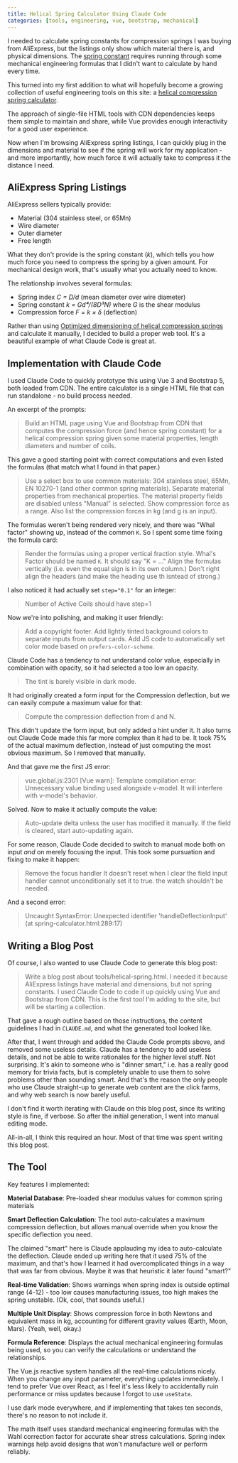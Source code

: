 ```yaml
---
title: Helical Spring Calculator Using Claude Code
categories: [tools, engineering, vue, bootstrap, mechanical]
---
```


I needed to calculate spring constants for compression springs I was buying from AliExpress, but the listings only show which material there is, and physical dimensions.
The [spring constant](https://en.wikipedia.org/wiki/Hooke%27s_law) requires running through some mechanical engineering formulas that I didn't want to calculate by hand every time.

This turned into my first addition to what will hopefully become a growing collection of useful engineering tools on this site: a [helical compression spring calculator](/tools/helical-spring.html).

<!--more-->

The approach of single-file HTML tools with CDN dependencies keeps them simple to maintain and share, while Vue provides enough interactivity for a good user experience.

Now when I'm browsing AliExpress spring listings, I can quickly plug in the dimensions and material to see if the spring will work for my application - and more importantly, how much force it will actually take to compress it the distance I need.

## AliExpress Spring Listings

AliExpress sellers typically provide:

- Material (304 stainless steel, or 65Mn)
- Wire diameter
- Outer diameter
- Free length

What they don't provide is the spring constant (_k_), which tells you how much force you need to compress the spring by a given amount.
For mechanical design work, that's usually what you actually need to know.

The relationship involves several formulas:

- Spring index _C = D/d_ (mean diameter over wire diameter)
- Spring constant _k = Gd⁴/(8D³N)_ where _G_ is the shear modulus
- Compression force _F = k × δ_ (deflection)

Rather than using [Optimized dimensioning of helical compression springs](https://www.sciencedirect.com/science/article/pii/S0997753824001657) and calculate it manually, I decided to build a proper web tool.
It's a beautiful example of what Claude Code is great at.

## Implementation with Claude Code

I used Claude Code to quickly prototype this using Vue 3 and Bootstrap 5, both loaded from CDN.
The entire calculator is a single HTML file that can run standalone - no build process needed.

An excerpt of the prompts:

> Build an HTML page using Vue and Bootstrap from CDN that computes the compression force (and hence spring constant) for a helical compression spring given some material properties, length diameters and number of coils.

This gave a good starting point with correct computations and even listed the formulas (that match what I found in that paper.)

> Use a select box to use common materials: 304 stainless steel, 65Mn, EN 10270-1 (and other common spring materials).
> Separate material properties from mechanical properties.
> The material property fields are disabled unless \"Manual\" is selected.
> Show compression force as a range.
> Also list the compression forces in kg (and g is an input).

The formulas weren't being rendered very nicely, and there was "Whal factor" showing up, instead of the common `K`.
So I spent some time fixing the formula card:

> Render the formulas using a proper vertical fraction style. Whal's Factor should be named `K`.
> It should say "K = ..."
> Align the formulas vertically (i.e. even the equal sign is in its own column.)
> Don't right align the headers (and make the heading use th isntead of strong.)

I also noticed it had actually set `step="0.1"` for an integer:

> Number of Active Coils should have step=1

Now we're into polishing, and making it user friendly:

> Add a copyright footer.
> Add lightly tinted background colors to separate inputs from output cards.
> Add JS code to automatically set color mode based on `prefers-color-scheme`.

Claude Code has a tendency to not understand color value, especially in combination with opacity, so it had selected a too low an opacity.

> The tint is barely visible in dark mode.

It had originally created a form input for the Compression deflection, but we can easily compute a maximum value for that:

> Compute the compression deflection from d and N.

This didn't update the form input, but only added a hint under it.
It also turns out Claude Code made this far more complex than it had to be.
It took 75% of the actual maximum deflection, instead of just computing the most obvious maximum.
So I removed that manually.

And that gave me the first JS error:

> vue.global.js:2301 [Vue warn]: Template compilation error: Unnecessary value binding used alongside v-model. It will interfere with v-model's behavior.

Solved.
Now to make it actually compute the value:

> Auto-update delta unless the user has modified it manually. If the field is cleared, start auto-updating again.

For some reason, Claude Code decided to switch to manual mode both on input *and* on merely focusing the input.
This took some pursuation and fixing to make it happen:

> Remove the focus handler
> It doesn't reset when I clear the field
> input handler cannot unconditionally set it to true. the watch shouldn't be needed.

And a second error:

> Uncaught SyntaxError: Unexpected identifier 'handleDeflectionInput' (at spring-calculator.html:289:17)

## Writing a Blog Post

Of course, I also wanted to use Claude Code to generate this blog post:

> Write a blog post about tools/helical-spring.html.
> I needed it because AliExpress listings have material and dimensions, but not spring constants.
> I used Claude Code to code it up quickly using Vue and Bootstrap from CDN. This is the first tool I'm adding to the site, but will be starting a collection.

That gave a rough outline based on those instructions, the content guidelines I had in `CLAUDE.md`, and what the generated tool looked like.

After that, I went through and added the Claude Code prompts above, and removed some useless details.
Claude has a tendency to add useless details, and not be able to write rationales for the higher level stuff.
Not surprising.
It's akin to someone who is "dinner smart," i.e. has a really good memory for trivia facts, but is completely unable to use them to solve problems other than sounding smart.
And that's the reason the only people who use Claude straight-up to generate web content are the click farms, and why web search is now barely useful.

I don't find it worth iterating with Claude on this blog post, since its writing style is fine, if verbose.
So after the initial generation, I went into manual editing mode.

All-in-all, I think this required an hour.
Most of that time was spent writing this blog post.

## The Tool

Key features I implemented:

**Material Database**: Pre-loaded shear modulus values for common spring materials

**Smart Deflection Calculation**: The tool auto-calculates a maximum compression deflection, but allows manual override when you know the specific deflection you need.

The claimed "smart" here is Claude applauding my idea to auto-calculate the deflection.
Claude ended up writing here that it used 75% of the maximum, and that's how I learned it had overcomplicated things in a way that was far from obvious.
Maybe it was that heuristic it later found "smart?"

**Real-time Validation**: Shows warnings when spring index is outside optimal range (4-12) - too low causes manufacturing issues, too high makes the spring unstable. (Ok, cool, that sounds useful.)

**Multiple Unit Display**: Shows compression force in both Newtons and equivalent mass in kg, accounting for different gravity values (Earth, Moon, Mars). (Yeah, well, okay.)

**Formula Reference**: Displays the actual mechanical engineering formulas being used, so you can verify the calculations or understand the relationships.

The Vue.js reactive system handles all the real-time calculations nicely.
When you change any input parameter, everything updates immediately.
I tend to prefer Vue over React, as I feel it's less likely to accidentally ruin performance or miss updates because I forgot to use `useState`.

I use dark mode everywhere, and if implementing that takes ten seconds, there's no reason to not include it.

The math itself uses standard mechanical engineering formulas with the Wahl correction factor for accurate shear stress calculations.
Spring index warnings help avoid designs that won't manufacture well or perform reliably.
